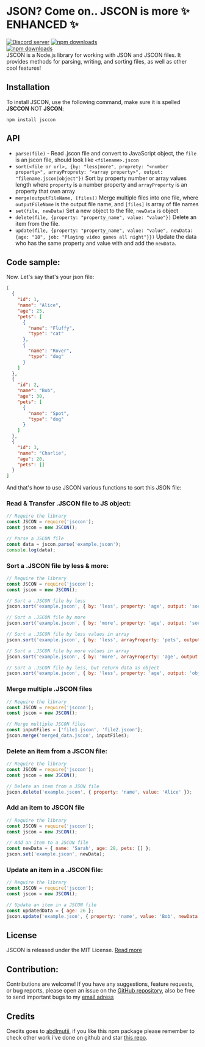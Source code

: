 # JSON? Come on.. JSCON is more ✨ ENHANCED ✨ 
<a href="https://discord.gg/NPvYAB5YCv"><img src="https://img.shields.io/discord/1077492444574261339?style=for-the-badge&color=5865F2&logo=discord&logoColor=white&label=Abdlmu'tii" alt="Discord server" /></a>
  <a href="https://www.npmjs.com/package/jsccon"><img src="https://img.shields.io/npm/dt/jsccon.svg?maxAge=3600&color=CC3534&style=for-the-badge&logo=npm" alt="npm downloads" /></a>
<br>
  <a href=""><img src="https://img.shields.io/badge/Telegram-2AABEE?style=for-the-badge&logo=telegram&logoColor=white" alt="npm downloads" /></a>
<br>
JSCON is a Node.js library for working with JSON and JSCON files. It provides methods for parsing, writing, and sorting files, as well as other cool features!

## Installation

To install JSCON, use the following command, make sure it is spelled **JSCCON** NOT **JSCON**:
```cli
npm install jsccon
```

## API
- `parse(file)` - Read .jscon file and convert to JavaScript object, the `file` is an jscon file, should look like `<filename>.jscon`
- `sort(<file or url>, {by: "less|more", proprety: "<number property>", arrayProprety: "<array property>", output: "filename.jscon|object"})` Sort by property number or array values length where `property` is a number property and `arrayProperty` is an property that own array
- `merge(outputFileName, [files])` Merge multiple files into one file, where `outputFileName` is the output file name, and `[files]` is array of file names
- `set(file, newData)` Set a new object to the file, `newData` is object
- `delete(file, {property: "property_name", value: "value"})` Delete an item from the file.
- `update(file, {property: "property_name", value: "value", newData: {age: "18", job: "Playing video games all night"}})` Update the data who has the same property and value with and add the `newData`.

## Code sample:
Now. Let's say that's your json file:
```json
[
  {
    "id": 1,
    "name": "Alice",
    "age": 25,
    "pets": [
      {
        "name": "Fluffy",
        "type": "cat"
      },
      {
        "name": "Rover",
        "type": "dog"
      }
    ]
  },
  {
    "id": 2,
    "name": "Bob",
    "age": 30,
    "pets": [
      {
        "name": "Spot",
        "type": "dog"
      }
    ]
  },
  {
    "id": 3,
    "name": "Charlie",
    "age": 20,
    "pets": []
  }
]
```

And that's how to use JSCON various functions to sort this JSON file:

### Read & Transfer .JSCON file to JS object:
```js
// Require the library 
const JSCON = require('jsccon');
const jscon = new JSCON();

// Parse a JSCON file
const data = jscon.parse('example.jscon');
console.log(data);
```

### Sort a .JSCON file by less & more:
```js
// Require the library 
const JSCON = require('jsccon');
const jscon = new JSCON();

// Sort a .JSCON file by less
jscon.sort('example.jscon', { by: 'less', property: 'age', output: 'sorted_data.jscon' });

// Sort a .JSCON file by more
jscon.sort('example.jscon', { by: 'more', property: 'age', output: 'sorted_data.jscon' });

// Sort a .JSCON file by less values in array
jscon.sort('example.jscon', { by: 'less', arrayProperty: 'pets', output: 'sorted_data.jscon' });

// Sort a .JSCON file by more values in array
jscon.sort('example.jscon', { by: 'more', arrayProperty: 'age', output: 'sorted_data.jscon' });

// Sort a .JSCON file by less, but return data as object
jscon.sort('example.jscon', { by: 'less', property: 'age', output: 'object' });
```

### Merge multiple .JSCON files
```js
// Require the library 
const JSCON = require('jsccon');
const jscon = new JSCON();

// Merge multiple JSCON files
const inputFiles = ['file1.jscon', 'file2.jscon'];
jscon.merge('merged_data.jscon', inputFiles);
```

### Delete an item from a JSCON file:
```js
// Require the library 
const JSCON = require('jsccon');
const jscon = new JSCON();

// Delete an item from a JSON file
jscon.delete('example.jscon', { property: 'name', value: 'Alice' });
```

### Add an item to JSCON file
```js
// Require the library 
const JSCON = require('jsccon');
const jscon = new JSCON();

// Add an item to a JSCON file
const newData = { name: 'Sarah', age: 28, pets: [] };
jscon.set('example.jscon', newData);
```

### Update an item in a .JSCON file:
```js
// Require the library 
const JSCON = require('jsccon');
const jscon = new JSCON();

// Update an item in a JSCON file
const updatedData = { age: 26 };
jscon.update('example.json', { property: 'name', value: 'Bob', newData: updatedData });
```



## License 
JSCON is released under the MIT License. [Read more](https://opensource.org/licenses/MIT)

## Contribution:
Contributions are welcome! If you have any suggestions, feature requests, or bug reports, please open an issue on the [GitHub repository](https://github.com/abdlmutii/jscon), also be free to send important bugs to my <a href="mailto:abdlmutii@outlook.com">email adress</a>

## Credits
Credits goes to [abdlmutii](https://github.com/abdlmutii/abdlmutii), if you like this npm package please remember to check other work i've done on github and star [this repo](https://github.com/abdlmuti/jscon).
